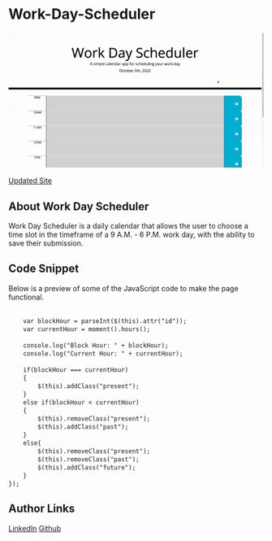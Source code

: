 # Work-Day-Scheduler

![Site image](./assets/images/Work%20Day%20Scheduler.gif)

[Updated Site](https://senaygebrat.github.io/Work-Day-Scheduler/)

## About Work Day Scheduler

Work Day Scheduler is a daily calendar that allows the user to choose a time slot in the timeframe of a 9 A.M. - 6 P.M. work day, with the ability to save their submission.

## Code Snippet

Below is a preview of some of the JavaScript code to make the page functional.

```$(".time-block").each(function(){

    var blockHour = parseInt($(this).attr("id"));
    var currentHour = moment().hours();

    console.log("Block Hour: " + blockHour);
    console.log("Current Hour: " + currentHour);

    if(blockHour === currentHour)
    {
        $(this).addClass("present");
    }
    else if(blockHour < currentHour)
    {
        $(this).removeClass("present");
        $(this).addClass("past");
    }
    else{
        $(this).removeClass("present");
        $(this).removeClass("past");
        $(this).addClass("future");
    }
});
```

## Author Links

[LinkedIn](https://www.linkedin.com/in/senay-gebrat-566b78250/)
[Github](https://github.com/senaygebrat)
